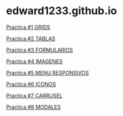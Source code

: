 # edward1233.github.io
<p>
<a href="https://edward1233.github.io/practica1.html">Practica #1 GRIDS</a> 
</p>
<p>
<a href="https://edward1233.github.io/practica2.html">Practica #2 TABLAS</a>
  </p>
  <p>
<a href="https://edward1233.github.io/practica3.html">Practica #3 FORMULARIOS</a>
  </p>
  <p>
<a href="https://edward1233.github.io/practica4.html">Practica #4 IMAGENES</a>
  </p>
   <p>
<a href="https://edward1233.github.io/practica5.html">Practica #5 MENU RESPONSIVOS </a>
  </p>
   <p>
<a href="https://edward1233.github.io/practica6.html">Practica #6 ICONOS</a>
  </p>
  <p>
<a href="https://edward1233.github.io/practica7.html">Practica #7 CARRUSEL</a>
  </p>
  <p>
<a href="https://edward1233.github.io/Practica8.html">Practica #8 MODALES</a>
  </p>
  
  
  
  


